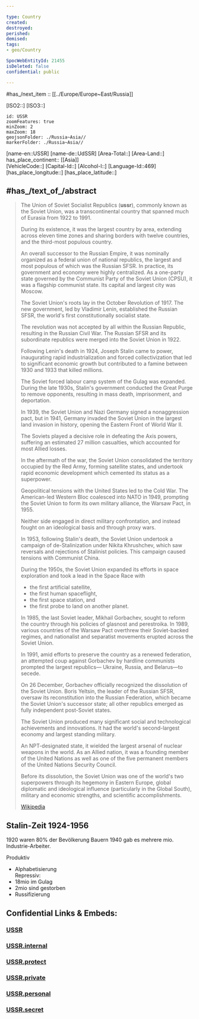 ```yaml
---

type: Country
created:
destroyed:
perished:
demised:
tags:
- geo/Country

SpocWebEntityId: 21455
isDeleted: false
confidential: public

---
```


#has_/next_item :: [[../Europe/Europe~East/Russia]] 

[ISO2::]
[ISO3::]
```leaflet
id: USSR
zoomFeatures: true 
minZoom: 2 
maxZoom: 18
geojsonFolder: ./Russia~Asia//
markerFolder: ./Russia~Asia//
```

[name-en::USSR]
[name-de::UdSSR]
[Area-Total::]
[Area-Land::]
has_place_continent:: [[Asia]]  
[VehicleCode::]
[Capital-Id::]
[Alcohol-l::]
[Language-Id::469]
[has_place_longitude::]
[has_place_latitude::]



## #has_/text_of_/abstract 

> The Union of Soviet Socialist Republics (**ussr**), commonly known as the Soviet Union, 
> was a transcontinental country that spanned much of Eurasia from 1922 to 1991. 
> 
> During its existence, it was the largest country by area, 
> extending across eleven time zones and sharing borders with twelve countries, 
> and the third-most populous country. 
> 
> An overall successor to the Russian Empire, it was nominally organized as a federal union of national republics, the largest and most populous of which was the Russian SFSR. In practice, its government and economy were highly centralized. As a one-party state governed by the Communist Party of the Soviet Union (CPSU), it was a flagship communist state. Its capital and largest city was Moscow.
>
> The Soviet Union's roots lay in the October Revolution of 1917. 
> The new government, led by Vladimir Lenin, established the Russian SFSR, 
> the world's first constitutionally socialist state. 
> 
> The revolution was not accepted by all within the Russian Republic, resulting in the Russian Civil War. 
> The Russian SFSR and its subordinate republics were merged into the Soviet Union in 1922. 
> 
> Following Lenin's death in 1924, Joseph Stalin came to power, 
> inaugurating rapid industrialization and forced collectivization that led to significant economic growth 
> but contributed to a famine between 1930 and 1933 that killed millions. 
> 
> The Soviet forced labour camp system of the Gulag was expanded. 
> During the late 1930s, Stalin's government conducted the Great Purge to remove opponents, 
> resulting in mass death, imprisonment, and deportation. 
> 
> In 1939, the Soviet Union and Nazi Germany signed a nonaggression pact, 
> but in 1941, Germany invaded the Soviet Union in the largest land invasion in history, 
> opening the Eastern Front of World War II. 
> 
> The Soviets played a decisive role in defeating the Axis powers, 
> suffering an estimated 27 million casualties, which accounted for most Allied losses. 
> 
> In the aftermath of the war, the Soviet Union consolidated the territory occupied by the Red Army, 
> forming satellite states, and undertook rapid economic development which cemented its status as a superpower.
>
> Geopolitical tensions with the United States led to the Cold War. 
> The American-led Western Bloc coalesced into NATO in 1949, 
> prompting the Soviet Union to form its own military alliance, the Warsaw Pact, in 1955. 
> 
> Neither side engaged in direct military confrontation, 
> and instead fought on an ideological basis and through proxy wars. 
> 
> In 1953, following Stalin's death, the Soviet Union undertook a campaign of de-Stalinization under Nikita Khrushchev, 
> which saw reversals and rejections of Stalinist policies. 
> This campaign caused tensions with Communist China. 
> 
> During the 1950s, the Soviet Union expanded its efforts in space exploration 
> and took a lead in the Space Race with 
> - the first artificial satellite, 
> - the first human spaceflight, 
> - the first space station, and 
> - the first probe to land on another planet. 
> 
> In 1985, the last Soviet leader, Mikhail Gorbachev, 
> sought to reform the country through his policies of glasnost and perestroika. 
> In 1989, various countries of the Warsaw Pact overthrew their Soviet-backed regimes, 
> and nationalist and separatist movements erupted across the Soviet Union. 
> 
> In 1991, amid efforts to preserve the country as a renewed federation, 
> an attempted coup against Gorbachev by hardline communists prompted the largest republics—
> Ukraine, Russia, and Belarus—to secede. 
> 
> On 26 December, Gorbachev officially recognized the dissolution of the Soviet Union. 
> Boris Yeltsin, the leader of the Russian SFSR, oversaw its reconstitution into the Russian Federation, 
> which became the Soviet Union's successor state; 
> all other republics emerged as fully independent post-Soviet states.
>
> The Soviet Union produced many significant social and technological achievements and innovations. 
> It had the world's second-largest economy and largest standing military. 
> 
> An NPT-designated state, it wielded the largest arsenal of nuclear weapons in the world. 
> As an Allied nation, it was a founding member of the United Nations 
> as well as one of the five permanent members of the United Nations Security Council. 
> 
> Before its dissolution, the Soviet Union was one of the world's two superpowers 
> through its hegemony in Eastern Europe, 
> global diplomatic and ideological influence (particularly in the Global South), 
> military and economic strengths, and scientific accomplishments.
>
> [Wikipedia](https://en.wikipedia.org/wiki/Soviet%20Union)
> 

## Stalin-Zeit 1924-1956
1920 waren 80% der Bevölkerung Bauern 
1940 gab es mehrere mio. Industrie-Arbeiter. 

Produktiv
- Alphabetisierung  
Repressiv: 
- 18mio im Gulag 
- 2mio sind gestorben 
- Russifizierung 



## Confidential Links & Embeds: 

### [USSR](/_public/Earth/Continent/Asia/USSR.md) 

### [USSR.internal](/_internal/Earth/Continent/Asia/USSR.internal.md) 

### [USSR.protect](/_protect/Earth/Continent/Asia/USSR.protect.md) 

### [USSR.private](/_private/Earth/Continent/Asia/USSR.private.md) 

### [USSR.personal](/_personal/Earth/Continent/Asia/USSR.personal.md) 

### [USSR.secret](/_secret/Earth/Continent/Asia/USSR.secret.md) 
